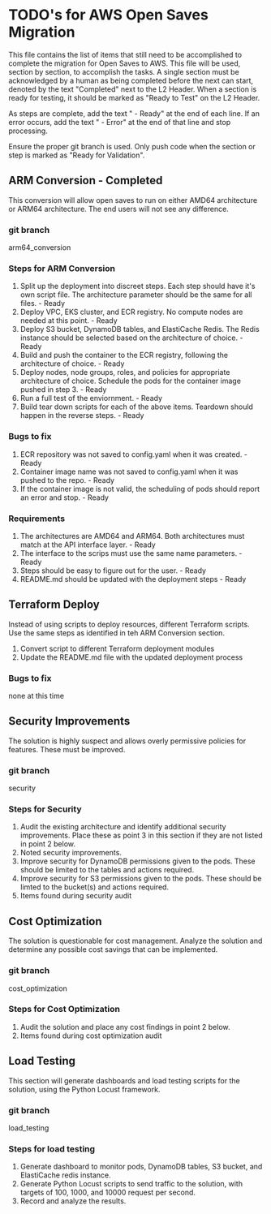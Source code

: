 # TODO's for AWS Open Saves Migration

This file contains the list of items that still need to be accomplished to complete the migration for Open Saves to AWS. This file will be used, section by section, to accomplish the tasks. A single section must be acknowledged by a human as being completed before the next can start, denoted by the text "Completed" next to the L2 Header. When a section is ready for testing, it should be marked as "Ready to Test" on the L2 Header.

As steps are complete, add the text " - Ready" at the end of each line. If an error occurs, add the text " - Error" at the end of that line and stop processing.

Ensure the proper git branch is used. Only push code when the section or step is marked as "Ready for Validation".

## ARM Conversion - Completed
This conversion will allow open saves to run on either AMD64 architecture or ARM64 architecture. The end users will not see any difference.

### git branch
arm64_conversion

### Steps for ARM Conversion
1. Split up the deployment into discreet steps. Each step should have it's own script file. The architecture parameter should be the same for all files. - Ready
  1. Deploy VPC, EKS cluster, and ECR registry. No compute nodes are needed at this point. - Ready
  2. Deploy S3 bucket, DynamoDB tables, and ElastiCache Redis.  The Redis instance should be selected based on the architecture of choice. - Ready
  3. Build and push the container to the ECR registry, following the architecture of choice. - Ready
  4. Deploy nodes, node groups, roles, and policies for appropriate architecture of choice. Schedule the pods for the container image pushed in step 3. - Ready
  5. Run a full test of the enviornment. - Ready
  6. Build tear down scripts for each of the above items. Teardown should happen in the reverse steps. - Ready

### Bugs to fix
1. ECR repository was not saved to config.yaml when it was created. - Ready
2. Container image name was not saved to config.yaml when it was pushed to the repo. - Ready
3. If the container image is not valid, the scheduling of pods should report an error and stop. - Ready

### Requirements
1. The architectures are AMD64 and ARM64. Both architectures must match at the API interface layer. - Ready
2. The interface to the scrips must use the same name parameters. - Ready
3. Steps should be easy to figure out for the user. - Ready
4. README.md should be updated with the deployment steps - Ready

## Terraform Deploy
Instead of using scripts to deploy resources, different Terraform scripts. Use the same steps as identified in teh ARM Conversion section.

1. Convert script to different Terraform deployment modules
2. Update the README.md file with the updated deployment process

### Bugs to fix
none at this time

## Security Improvements
The solution is highly suspect and allows overly permissive policies for features. These must be improved.

### git branch
security

### Steps for Security 
1. Audit the existing architecture and identify additional security improvements. Place these as point 3 in this section if they are not listed in point 2 below.
2. Noted security improvements. 
  1. Improve security for DynamoDB permissions given to the pods. These should be limited to the tables and actions required.
  2. Improve security for S3 permissions given to the pods. These should be limted to the bucket(s) and actions required.
3. Items found during security audit


## Cost Optimization
The solution is questionable for cost management. Analyze the solution and determine any possible cost savings that can be implemented.

### git branch
cost_optimization

### Steps for Cost Optimization
1. Audit the solution and place any cost findings in point 2 below.
2. Items found during cost optimization audit

## Load Testing
This section will generate dashboards and load testing scripts for the solution, using the Python Locust framework.

### git branch
load_testing

### Steps for load testing
1. Generate dashboard to monitor pods, DynamoDB tables, S3 bucket, and ElastiCache redis instance.
2. Generate Python Locust scripts to send traffic to the solution, with targets of 100, 1000, and 10000 request per second.
3. Record and analyze the results.
